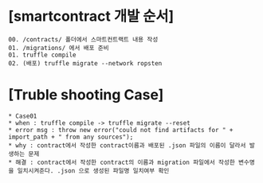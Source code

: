 [smartcontract 개발 순서]
======================

    00. /contracts/ 폴더에서 스마트컨트랙트 내용 작성
    01. /migrations/ 에서 배포 준비 
    01. truffle compile
    02. (배포) truffle migrate --network ropsten


[Truble shooting Case]
======================
    * Case01
    * when : truffle compile -> truffle migrate --reset 
    * error msg : throw new error("could not find artifacts for " + import_path + " from any sources");
    * why : contract에서 작성한 contract이름과 배포된 .json 파일의 이름이 달라서 발생하는 문제
    * 해결 : contract에서 작성한 contract의 이름과 migration 파일에서 작성한 변수명을 일치시켜준다. .json 으로 생성된 파일명 일치여부 확인  